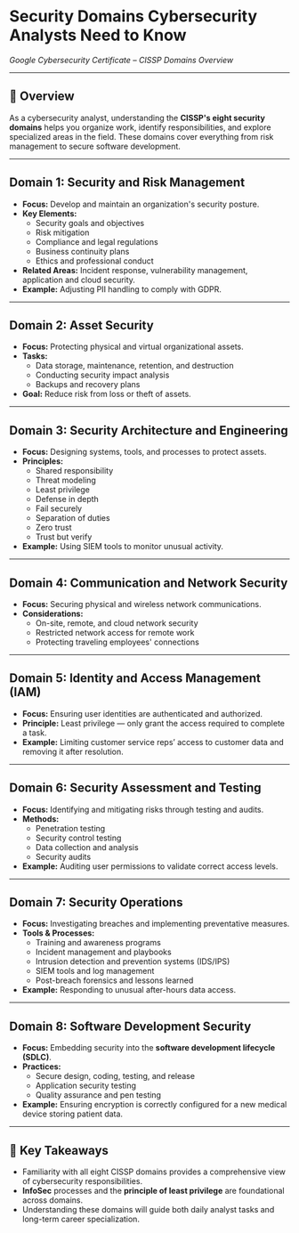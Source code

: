 # Security Domains Cybersecurity Analysts Need to Know
*Google Cybersecurity Certificate – CISSP Domains Overview*

---

## 🧠 Overview
As a cybersecurity analyst, understanding the **CISSP's eight security domains** helps you organize work, identify responsibilities, and explore specialized areas in the field. These domains cover everything from risk management to secure software development.

---

## **Domain 1: Security and Risk Management**
- **Focus:** Develop and maintain an organization's security posture.
- **Key Elements:**
  - Security goals and objectives
  - Risk mitigation
  - Compliance and legal regulations
  - Business continuity plans
  - Ethics and professional conduct
- **Related Areas:** Incident response, vulnerability management, application and cloud security.
- **Example:** Adjusting PII handling to comply with GDPR.

---

## **Domain 2: Asset Security**
- **Focus:** Protecting physical and virtual organizational assets.
- **Tasks:**
  - Data storage, maintenance, retention, and destruction
  - Conducting security impact analysis
  - Backups and recovery plans
- **Goal:** Reduce risk from loss or theft of assets.

---

## **Domain 3: Security Architecture and Engineering**
- **Focus:** Designing systems, tools, and processes to protect assets.
- **Principles:**
  - Shared responsibility
  - Threat modeling
  - Least privilege
  - Defense in depth
  - Fail securely
  - Separation of duties
  - Zero trust
  - Trust but verify
- **Example:** Using SIEM tools to monitor unusual activity.

---

## **Domain 4: Communication and Network Security**
- **Focus:** Securing physical and wireless network communications.
- **Considerations:**
  - On-site, remote, and cloud network security
  - Restricted network access for remote work
  - Protecting traveling employees' connections

---

## **Domain 5: Identity and Access Management (IAM)**
- **Focus:** Ensuring user identities are authenticated and authorized.
- **Principle:** Least privilege — only grant the access required to complete a task.
- **Example:** Limiting customer service reps’ access to customer data and removing it after resolution.

---

## **Domain 6: Security Assessment and Testing**
- **Focus:** Identifying and mitigating risks through testing and audits.
- **Methods:**
  - Penetration testing
  - Security control testing
  - Data collection and analysis
  - Security audits
- **Example:** Auditing user permissions to validate correct access levels.

---

## **Domain 7: Security Operations**
- **Focus:** Investigating breaches and implementing preventative measures.
- **Tools & Processes:**
  - Training and awareness programs
  - Incident management and playbooks
  - Intrusion detection and prevention systems (IDS/IPS)
  - SIEM tools and log management
  - Post-breach forensics and lessons learned
- **Example:** Responding to unusual after-hours data access.

---

## **Domain 8: Software Development Security**
- **Focus:** Embedding security into the **software development lifecycle (SDLC)**.
- **Practices:**
  - Secure design, coding, testing, and release
  - Application security testing
  - Quality assurance and pen testing
- **Example:** Ensuring encryption is correctly configured for a new medical device storing patient data.

---

## 📌 Key Takeaways
- Familiarity with all eight CISSP domains provides a comprehensive view of cybersecurity responsibilities.
- **InfoSec** processes and the **principle of least privilege** are foundational across domains.
- Understanding these domains will guide both daily analyst tasks and long-term career specialization.

